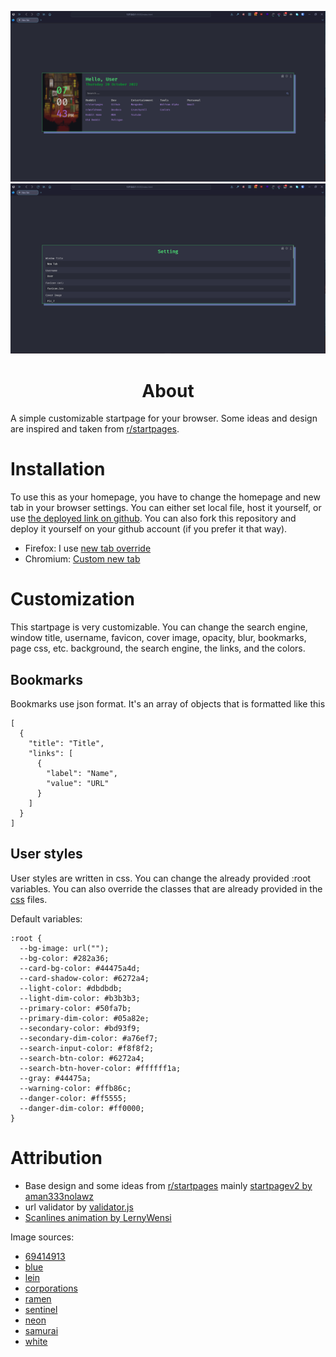 <p align="center">
    <img src="https://github.com/Dadangdut33/Startpage/blob/master/preview1.png?raw=true" alt="Preview">
    <img src="https://github.com/Dadangdut33/Startpage/blob/master/preview2.png?raw=true" alt="Preview">
</p>

<h1 align="center">About</h1>

A simple customizable startpage for your browser. Some ideas and design are inspired and taken from [r/startpages](https://reddit.com/r/startpages).

# Installation

To use this as your homepage, you have to change the homepage and new tab in your browser settings. You can either set local file, host it yourself, or use [the deployed link on github](https://dadangdut33.github.io/Startpage/). You can also fork this repository and deploy it yourself on your github account (if you prefer it that way).

- Firefox: I use [new tab override](https://addons.mozilla.org/en-US/firefox/addon/new-tab-override/)
- Chromium: [Custom new tab](https://chrome.google.com/webstore/detail/custom-new-tab-url/mmjbdbjnoablegbkcklggeknkfcjkjia?hl=en)

# Customization

This startpage is very customizable. You can change the search engine, window title, username, favicon, cover image, opacity, blur, bookmarks, page css, etc. background, the search engine, the links, and the colors.

## Bookmarks

Bookmarks use json format. It's an array of objects that is formatted like this

```
[
  {
    "title": "Title",
    "links": [
      {
        "label": "Name",
        "value": "URL"
      }
    ]
  }
]
```

## User styles

User styles are written in css. You can change the already provided :root variables. You can also override the classes that are already provided in the [css](style.css) files.

Default variables:

```
:root {
  --bg-image: url("");
  --bg-color: #282a36;
  --card-bg-color: #44475a4d;
  --card-shadow-color: #6272a4;
  --light-color: #dbdbdb;
  --light-dim-color: #b3b3b3;
  --primary-color: #50fa7b;
  --primary-dim-color: #05a82e;
  --secondary-color: #bd93f9;
  --secondary-dim-color: #a76ef7;
  --search-input-color: #f8f8f2;
  --search-btn-color: #6272a4;
  --search-btn-hover-color: #ffffff1a;
  --gray: #44475a;
  --warning-color: #ffb86c;
  --danger-color: #ff5555;
  --danger-dim-color: #ff0000;
}
```

# Attribution

- Base design and some ideas from [r/startpages](https://reddit.com/r/startpages) mainly [startpagev2 by aman333nolawz](https://github.com/aman333nolawz/startpage-v2)
- url validator by [validator.js](https://github.com/validatorjs/validator.js)
- [Scanlines animation by LernyWensi](https://github.com/LernyWensi/Endless)

Image sources:

- [69414913](https://www.pixiv.net/en/artworks/69414913)
- [blue](https://twitter.com/i/web/status/974315063044603904)
- [lein](https://twitter.com/i/web/status/1161923643238039552)
- [corporations](https://www.artstation.com/artwork/Xnwnn3)
- [ramen](https://www.artstation.com/artwork/Xnwnn3)
- [sentinel](https://www.artstation.com/artwork/Xnwnn3)
- [neon](https://www.artstation.com/artwork/Xnwnn3)
- [samurai](https://www.artstation.com/artwork/Xnwnn3)
- [white](https://www.pixiv.net/en/artworks/69754916)
